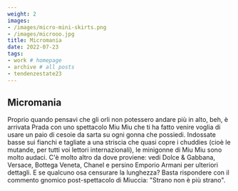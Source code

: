 ```yaml
---
weight: 2
images:
- /images/micro-mini-skirts.png 
- /images/microoo.jpg
title: Micromania
date: 2022-07-23
tags:
- work # homepage
- archive # all posts
- tendenzestate23
---
```


## Micromania
Proprio quando pensavi che gli orli non potessero andare più in alto, beh, è ​​arrivata Prada con uno spettacolo Miu Miu che ti ha fatto venire voglia di usare un paio di cesoie da sarta su ogni gonna che possiedi. Indossate basse sui fianchi e tagliate a una striscia che quasi copre i chuddies (cioè le mutande, per tutti voi lettori internazionali), le minigonne di Miu Miu sono molto audaci. C'è molto altro da dove proviene: vedi Dolce & Gabbana, Versace, Bottega Veneta, Chanel e persino Emporio Armani per ulteriori dettagli. E se qualcuno osa censurare la lunghezza? Basta rispondere con il commento gnomico post-spettacolo di Miuccia: "Strano non è più strano".